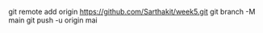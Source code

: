 git remote add origin https://github.com/Sarthakit/week5.git
git branch -M main
git push -u origin mai

